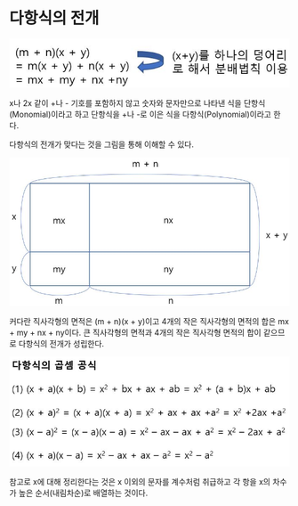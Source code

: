 # 다항식의 전개

![](./Figure/Polynomial_Expansion1.JPG)

x나 2x 같이 +나 - 기호를 포함하지 않고 숫자와 문자만으로 나타낸 식을 단항식(Monomial)이라고 하고 단항식을 +나 -로 이은 식을 다항식(Polynomial)이라고 한다. 



다항식의 전개가 맞다는 것을 그림을 통해 이해할 수 있다.

![](./Figure/Polynomial_Expansion2.JPG)

커다란 직사각형의 면적은 (m + n)(x + y)이고 4개의 작은 직사각형의 면적의 합은 mx + my + nx + ny이다. 큰 직사각형의 면적과 4개의 작은 직사각형 면적의 합이 같으므로 다항식의 전개가 성립한다. 



![](./Figure/Polynomial_Expansion3.JPG)



참고로 x에 대해 정리한다는 것은 x 이외의 문자를 계수처럼 취급하고 각 항을 x의 차수가 높은 순서(내림차순)로 배열하는 것이다. 

